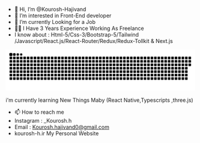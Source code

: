 - 👋 Hi, I’m @Kourosh-Hajivand
- 👀 I’m interested in Front-End developer
- 🌱 I’m currently Looking for a Job
- 👨‍💻 I Have 3 Years Experience Working As Freelance 
- I know about : Html-5/Css-3/Bootstrap-5/Tailwind
/Javascript/React.js/React-Router/Redux/Redux-Tollkit & Next.js

<a href=#><img src="contributions.svg"></a>

i'm currently learning New Things Maby (React Native,Typescripts ,three.js)

- 📫 How to reach me 
- Instagram : _Kourosh.h
- Email : Kourosh.hajivand0@gmail.com
- kourosh-h.ir My Personal Website
